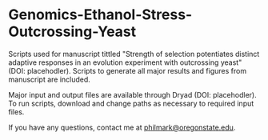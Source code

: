 # Genomics-Ethanol-Stress-Outcrossing-Yeast

Scripts  used for manuscript tittled "Strength of selection potentiates distinct adaptive responses in an evolution experiment with outcrossing yeast" (DOI: placehodler). Scripts to generate all major results and figures from manuscript are included. 

Major input and output files are available through Dryad (DOI: placehodler). To run scripts, download and change paths as necessary to required input files.

If you have any questions, contact me at philmark@oregonstate.edu.
